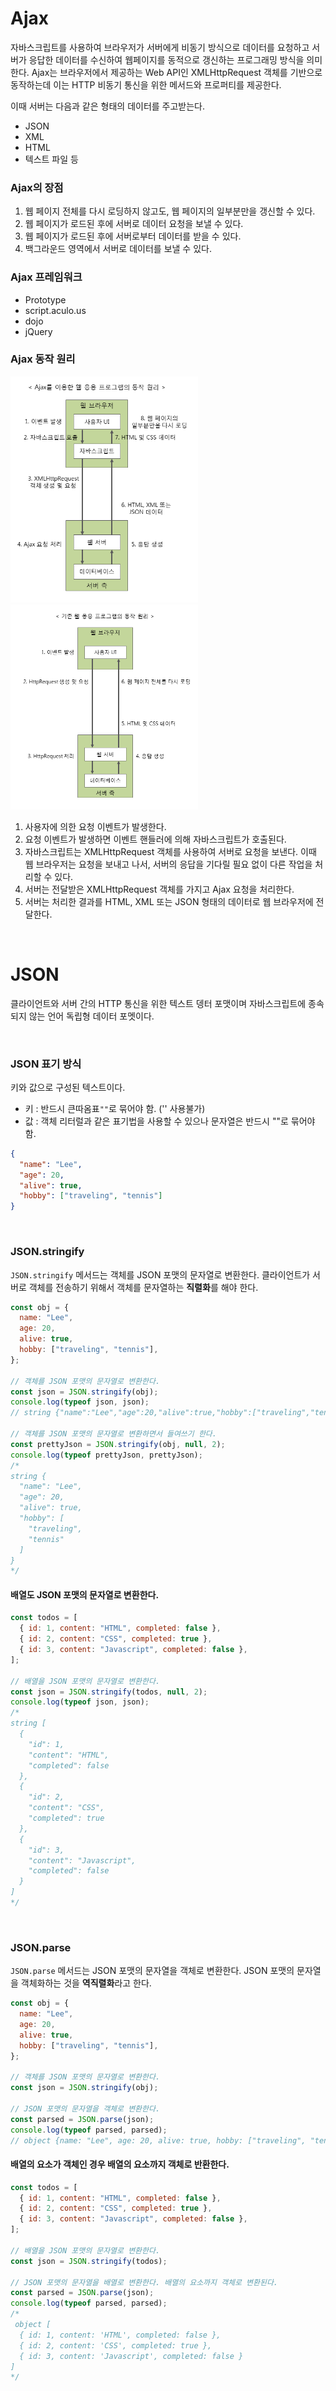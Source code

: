 # Ajax

자바스크립트를 사용하여 브라우저가 서버에게 비동기 방식으로 데이터를 요청하고 서버가 응답한 데이터를 수신하여 웹페이지를 동적으로 갱신하는 프로그래밍 방식을 의미한다. Ajax는 브라우저에서 제공하는 Web API인 XMLHttpRequest 객체를 기반으로 동작하는데 이는 HTTP 비동기 통신을 위한 메서드와 프로퍼티를 제공한다.

이때 서버는 다음과 같은 형태의 데이터를 주고받는다.

- JSON
- XML
- HTML
- 텍스트 파일 등

### Ajax의 장점

1. 웹 페이지 전체를 다시 로딩하지 않고도, 웹 페이지의 일부분만을 갱신할 수 있다.
2. 웹 페이지가 로드된 후에 서버로 데이터 요청을 보낼 수 있다.
3. 웹 페이지가 로드된 후에 서버로부터 데이터를 받을 수 있다.
4. 백그라운드 영역에서 서버로 데이터를 보낼 수 있다.

### Ajax 프레임워크

- Prototype
- script.aculo.us
- dojo
- jQuery

### Ajax 동작 원리

<img src="../img/ajax.png" width="300px">
<img src="../img/ajax2.png" width="300px">

1. 사용자에 의한 요청 이벤트가 발생한다.
2. 요청 이벤트가 발생하면 이벤트 핸들러에 의해 자바스크립트가 호출된다.
3. 자바스크립트는 XMLHttpRequest 객체를 사용하여 서버로 요청을 보낸다.
   이때 웹 브라우저는 요청을 보내고 나서, 서버의 응답을 기다릴 필요 없이 다른 작업을 처리할 수 있다.
4. 서버는 전달받은 XMLHttpRequest 객체를 가지고 Ajax 요청을 처리한다.
5. 서버는 처리한 결과를 HTML, XML 또는 JSON 형태의 데이터로 웹 브라우저에 전달한다.

<br/>

# JSON

클라이언트와 서버 간의 HTTP 통신을 위한 텍스트 뎅터 포맷이며 자바스크립트에 종속되지 않는 언어 독립형 데이터 포멧이다.

<br/>

### JSON 표기 방식

키와 값으로 구성된 텍스트이다.

- 키 : 반드시 큰따옴표`""`로 묶어야 함. ('' 사용불가)
- 값 : 객체 리터럴과 같은 표기법을 사용할 수 있으나 문자열은 반드시 ""로 묶어야 함.

```json
{
  "name": "Lee",
  "age": 20,
  "alive": true,
  "hobby": ["traveling", "tennis"]
}
```

<br/>

### JSON.stringify

`JSON.stringify` 메서드는 객체를 JSON 포맷의 문자열로 변환한다. 클라이언트가 서버로 객체를 전송하기 위해서 객체를 문자열하는 **직렬화**를 해야 한다.

```js
const obj = {
  name: "Lee",
  age: 20,
  alive: true,
  hobby: ["traveling", "tennis"],
};

// 객체를 JSON 포맷의 문자열로 변환한다.
const json = JSON.stringify(obj);
console.log(typeof json, json);
// string {"name":"Lee","age":20,"alive":true,"hobby":["traveling","tennis"]}

// 객체를 JSON 포맷의 문자열로 변환하면서 들여쓰기 한다.
const prettyJson = JSON.stringify(obj, null, 2);
console.log(typeof prettyJson, prettyJson);
/*
string {
  "name": "Lee",
  "age": 20,
  "alive": true,
  "hobby": [
    "traveling",
    "tennis"
  ]
}
*/
```

#### 배열도 JSON 포맷의 문자열로 변환한다.

```js
const todos = [
  { id: 1, content: "HTML", completed: false },
  { id: 2, content: "CSS", completed: true },
  { id: 3, content: "Javascript", completed: false },
];

// 배열을 JSON 포맷의 문자열로 변환한다.
const json = JSON.stringify(todos, null, 2);
console.log(typeof json, json);
/*
string [
  {
    "id": 1,
    "content": "HTML",
    "completed": false
  },
  {
    "id": 2,
    "content": "CSS",
    "completed": true
  },
  {
    "id": 3,
    "content": "Javascript",
    "completed": false
  }
]
*/
```

<br/>

### JSON.parse

`JSON.parse` 메서드는 JSON 포맷의 문자열을 객체로 변환한다. JSON 포맷의 문자열을 객체화하는 것을 **역직렬화**라고 한다.

```js
const obj = {
  name: "Lee",
  age: 20,
  alive: true,
  hobby: ["traveling", "tennis"],
};

// 객체를 JSON 포맷의 문자열로 변환한다.
const json = JSON.stringify(obj);

// JSON 포맷의 문자열을 객체로 변환한다.
const parsed = JSON.parse(json);
console.log(typeof parsed, parsed);
// object {name: "Lee", age: 20, alive: true, hobby: ["traveling", "tennis"]}
```

#### 배열의 요소가 객체인 경우 배열의 요소까지 객체로 반환한다.

```js
const todos = [
  { id: 1, content: "HTML", completed: false },
  { id: 2, content: "CSS", completed: true },
  { id: 3, content: "Javascript", completed: false },
];

// 배열을 JSON 포맷의 문자열로 변환한다.
const json = JSON.stringify(todos);

// JSON 포맷의 문자열을 배열로 변환한다. 배열의 요소까지 객체로 변환된다.
const parsed = JSON.parse(json);
console.log(typeof parsed, parsed);
/*
 object [
  { id: 1, content: 'HTML', completed: false },
  { id: 2, content: 'CSS', completed: true },
  { id: 3, content: 'Javascript', completed: false }
]
*/
```
